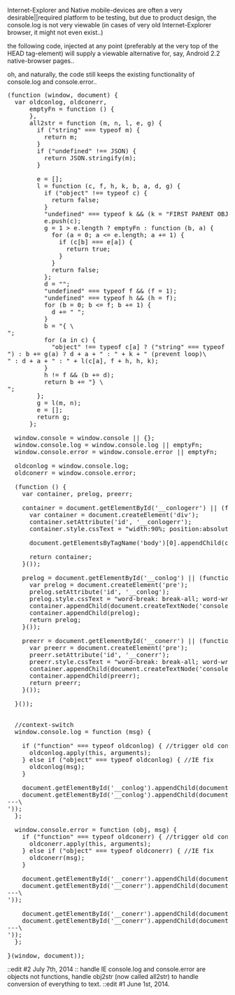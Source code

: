 Internet-Explorer and Native mobile-devices are often a very desirable||required platform to be testing, but due to product design, the console.log is not very viewable (in cases of very old Internet-Explorer browser, it might not even exist..)

the following code, injected at any point (preferably at the very top of the HEAD tag-element) will supply a viewable alternative for, say, Android 2.2 native-browser pages..

oh, and naturally, the code still keeps the existing functionality of console.log and console.error..

<pre>
(function (window, document) {
  var oldconlog, oldconerr,
      emptyFn = function () {
      },
      all2str = function (m, n, l, e, g) {
        if ("string" === typeof m) {
          return m;
        }
        if ("undefined" !== JSON) {
          return JSON.stringify(m);
        }

        e = [];
        l = function (c, f, h, k, b, a, d, g) {
          if ("object" !== typeof c) {
            return false;
          }
          "undefined" === typeof k && (k = "FIRST PARENT OBJECT");
          e.push(c);
          g = 1 > e.length ? emptyFn : function (b, a) {
            for (a = 0; a <= e.length; a += 1) {
              if (c[b] === e[a]) {
                return true;
              }
            }
            return false;
          };
          d = "";
          "undefined" === typeof f && (f = 1);
          "undefined" === typeof h && (h = f);
          for (b = 0; b <= f; b += 1) {
            d += " ";
          }
          b = "{ \
";
          for (a in c) {
            "object" !== typeof c[a] ? ("string" === typeof c[a] && (c[a] = "'" + c[a].toString() + "'"), "boolean" === typeof c[a] && (c[a] = c[a].toString() + " (boolean)"), b += d + a + " : " + c[a].toString(), b += "\
") : b += g(a) ? d + a + " : " + k + " (prevent loop)\
" : d + a + " : " + l(c[a], f + h, h, k);
          }
          h != f && (b += d);
          return b += "} \
";
        };
        g = l(m, n);
        e = [];
        return g;
      };

  window.console = window.console || {};
  window.console.log = window.console.log || emptyFn;
  window.console.error = window.console.error || emptyFn;

  oldconlog = window.console.log;
  oldconerr = window.console.error;

  (function () {
    var container, prelog, preerr;

    container = document.getElementById('__conlogerr') || (function () {
      var container = document.createElement('div');
      container.setAttribute('id', '__conlogerr');
      container.style.cssText = "width:90%; position:absolute; top:5000px; color:#00FF27; background-color:#5D5D5D; border:1px solid black; box-shadow:5px 5px 2px #888888; padding: 5px 5px 5px 5px; margin: 10px;";

      document.getElementsByTagName('body')[0].appendChild(container); //document.getElementsByTagName('body')[0].insertBefore(container, null);

      return container;
    }());

    prelog = document.getElementById('__conlog') || (function () {
      var prelog = document.createElement('pre');
      prelog.setAttribute('id', '__conlog');
      prelog.style.cssText = "word-break: break-all; word-wrap: break-word; width:99%;";
      container.appendChild(document.createTextNode('console.log:'));
      container.appendChild(prelog);
      return prelog;
    }());

    preerr = document.getElementById('__conerr') || (function () {
      var preerr = document.createElement('pre');
      preerr.setAttribute('id', '__conerr');
      preerr.style.cssText = "word-break: break-all; word-wrap: break-word;";
      container.appendChild(document.createTextNode('console.error:'));
      container.appendChild(preerr);
      return preerr;
    }());

  }());


  //context-switch
  window.console.log = function (msg) {

    if ("function" === typeof oldconlog) { //trigger old console.log
      oldconlog.apply(this, arguments);
    } else if ("object" === typeof oldconlog) { //IE fix
      oldconlog(msg);
    }

    document.getElementById('__conlog').appendChild(document.createTextNode(all2str(msg)));
    document.getElementById('__conlog').appendChild(document.createTextNode('\
---\
'));
  };

  window.console.error = function (obj, msg) {
    if ("function" === typeof oldconerr) { //trigger old console.error
      oldconerr.apply(this, arguments);
    } else if ("object" === typeof oldconerr) { //IE fix
      oldconerr(msg);
    }

    document.getElementById('__conerr').appendChild(document.createTextNode(all2str(obj)));
    document.getElementById('__conerr').appendChild(document.createTextNode('\
---\
'));

    document.getElementById('__conerr').appendChild(document.createTextNode(all2str(msg)));
    document.getElementById('__conerr').appendChild(document.createTextNode('\
---\
'));
  };

}(window, document));
</pre>


::edit #2 July 7th, 2014 :: handle IE console.log and console.error are objects not functions, handle obj2str (now called all2str) to handle conversion of everything to text. 
::edit #1 June 1st, 2014.